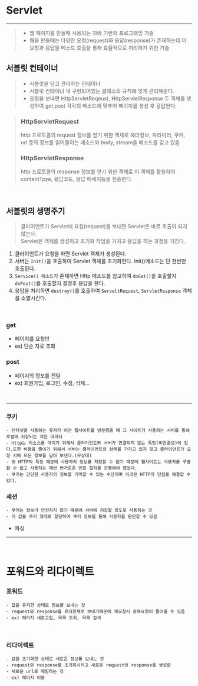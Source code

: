 # Servlet

---

> - 웹 페이지를 만들때 사용되는 자바 기반의 프로그래밍 기술
> - 웹을 만들때는 다양한 요청(request)와 응답(response)가 존재하는데 이 요청과 응답을 메소드 호출을 통해 효율적으로 처리하기 위한 기술


## 서블릿 컨테이너

> - 서블릿을 담고 관리하는 컨테이너
> - 서블릿 컨테이너 내 구현되어있는 클래스의 규칙에 맞게 관리해준다.
> - 요청을 보내면 HttpServletReqeust, HttpServletResponse 두 객체를 생성하여 get,post 각각의 메소드에 맞추어 페이지를 생성 후 응답한다.


> ### HttpServletRequest
> http 프로토콜의 request 정보를 얻기 위한 객체로 헤더정보, 파라미터, 쿠키, url 등의 정보를 읽어들이는 메소드와 body, stream을 메소드를 갖고 있음
><br>
> ### HttpServletResponse
> http 프로토콜의 response 정보를 얻기 위한 객체로 이 객체를 활용하여 contentTpye, 응답코드, 응답 메세지등을 전송한다.

<br>

## 서블릿의 생명주기
> 클라이언트가 Servlet에 요청(request)를 보내면 Servlet은 바로 호출이 되지 않는다.   
> Servlet은 객체를 생성하고 초기화 작업을 거치고 응답을 하는 과정을 거친다.

1. 클라이언트가 요청을 하면 Servlet 객체가 생성된다.
2. 서버는 `Init()`을 호출하여 Servlet 객체를 초기화한다. Init()메소드는 단 한번만 호출된다.
3. `Service() 메소드`가 존재하면 Http 메소드를 참고하여 `doGet()`을 호출할지 `doPost()`를 호출할지 결정후 응답을 한다.
4. 응답을 처리하면 `destroy()`를 호출하여 `ServeltRequest`, `ServletResponse` 객체를 소멸시킨다.


<br>


### get
- 페이지를 요청!!!
- ex) 단순 자료 조회


### post 
- 페이지의 정보를 전달
- ex) 회원가입, 로그인, 수정, 삭제...


<br>

---

### 쿠키
    - 인터넷을 사용하는 유저가 어떤 웹사이트를 방문했을 때 그 사이트가 사용하는 서버를 통해 로컬에 저장되는 작은 데이터
    - http는 리소스를 아끼기 위해서 클라이언트와 서버가 연결되지 않는 특징(비연결성)이 있다.또한 비용을 줄이기 위해서 서버는 클라이언트의 상태를 가지고 있지 않고 클라이언트가 요청 시에 모든 정보를 담아 보낸다.(무상태)
    - 위 HTTP의 특징 때문에 사용자의 정보를 저장할 수 없기 때문에 웹사이트는 사용자를 구별할 수 없고 사용자는 매번 번거로운 인증 절차를 진행해야 했었다.
    - 쿠키는 간단한 사용자의 정보를 기억할 수 있는 수단이며 이것은 HTTP의 단점을 해결할 수 있다.

### 세션
    - 쿠키는 정보가 안전하지 않기 때문에 서버에 저장할 용도로 사용하는 것
    - 키 값을 쿠키 형태로 할당하여 쿠키 정보를 통해 사용자를 판단할 수 있음

- 파싱

---
<br>

# 포워드와 리다이렉트

### 포워드
    - 값을 유지한 상태로 정보를 보내는 것
    - request와 response를 유지한채로 보내기때문에 재요청시 중복요청이 들어올 수 있음
    - ex) 페이지 새로고침, 목록 조회, 목록 검색

<br>

### 리다이렉트
    - 값을 초기화한 상태로 새로운 정보를 보내는 것
    - request와 response를 초기화시키고 새로운 request와 response를 생성함
    - 새로운 url로 매핑하는 것
    - ex) 페이지 이동


